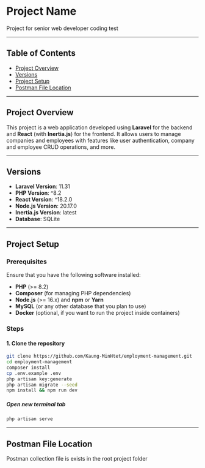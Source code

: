 # Project Name

Project for senior web developer coding test

---

## Table of Contents
- [Project Overview](#project-overview)
- [Versions](#versions)
- [Project Setup](#project-setup)
- [Postman File Location](#postman-file)

---

## Project Overview

This project is a web application developed using **Laravel** for the backend and **React** (with **Inertia.js**) for the frontend. It allows users to manage companies and employees with features like user authentication, company and employee CRUD operations, and more.

---

## Versions

- **Laravel Version**: 11.31
- **PHP Version**: ^8.2
- **React Version**: ^18.2.0
- **Node.js Version**: 20.17.0
- **Inertia.js Version**: latest
- **Database**: SQLite

---

## Project Setup

### Prerequisites

Ensure that you have the following software installed:
- **PHP** (>= 8.2)
- **Composer** (for managing PHP dependencies)
- **Node.js** (>= 16.x) and **npm** or **Yarn**
- **MySQL** (or any other database that you plan to use)
- **Docker** (optional, if you want to run the project inside containers)

### Steps

#### 1. Clone the repository

```bash
git clone https://github.com/Kaung-MinHtet/employment-management.git
cd employment-management
composer install
cp .env.example .env
php artisan key:generate
php artisan migrate --seed
npm install && npm run dev
```

##### Open new terminal tab
```bash
php artisan serve
```

---

## Postman File Location

Postman collection file is exists in the root project folder